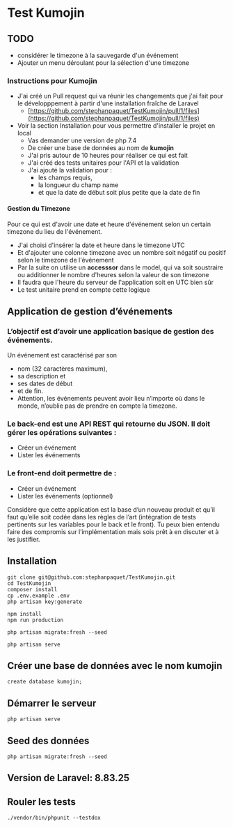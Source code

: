# Test Kumojin

## TODO
- considérer le timezone à la sauvegarde d'un événement
- Ajouter un menu déroulant pour la sélection d'une timezone

### Instructions pour Kumojin

- J'ai créé un Pull request qui va réunir les changements que j'ai fait pour le développpement à partir d'une
  installation fraîche de Laravel
    - [https://github.com/stephanpaquet/TestKumojin/pull/1/files](https://github.com/stephanpaquet/TestKumojin/pull/1/files)
- Voir la section Installation pour vous permettre d'installer le projet en local
    - Vas demander une version de php 7.4
    - De créer une base de données au nom de **kumojin**
    - J'ai pris autour de 10 heures pour réaliser ce qui est fait
    - J'ai créé des tests unitaires pour l'API et la validation
    - J'ai ajouté la validation pour :
        - les champs requis,
        - la longueur du champ name
        - et que la date de début soit plus petite que la date de fin

#### Gestion du Timezone

Pour ce qui est d'avoir une date et heure d'événement selon un certain timezone du lieu de l'événement.

- J'ai choisi d'insérer la date et heure dans le timezone UTC
- Et d'ajouter une colonne timezone avec un nombre soit négatif ou positif selon le timezone de l'événement
- Par la suite on utilise un **accesssor** dans le model, qui va soit soustraire ou additionner le nombre d'heures selon
  la valeur de
  son timezone
- Il faudra que l'heure du serveur de l'application soit en UTC bien sûr
- Le test unitaire prend en compte cette logique

## Application de gestion d’événements

### L’objectif est d’avoir une application basique de gestion des événements.

Un événement est caractérisé par son

- nom (32 caractères maximum),
- sa description et
- ses dates de début
- et de fin.
- Attention, les événements peuvent avoir lieu n’importe où dans le monde, n’oublie pas de prendre en compte la
  timezone.

### Le back-end est une API REST qui retourne du JSON. Il doit gérer les opérations suivantes :

- Créer un événement
- Lister les événements

### Le front-end doit permettre de :

- Créer un événement
- Lister les événements (optionnel)

Considère que cette application est la base d’un nouveau produit et qu’il faut qu’elle soit codée dans les règles de
l’art
(intégration de tests pertinents sur les variables pour le back et le front).
Tu peux bien entendu faire des compromis sur l’implémentation mais sois prêt à en discuter et à les justifier.

## Installation

```
git clone git@github.com:stephanpaquet/TestKumojin.git
cd TestKumojin
composer install
cp .env.example .env
php artisan key:generate

npm install
npm run production

php artisan migrate:fresh --seed

php artisan serve 
```

## Créer une base de données avec le nom kumojin

```
create database kumojin;
```

## Démarrer le serveur

```
php artisan serve
```

## Seed des données

```
php artisan migrate:fresh --seed
```

## Version de Laravel: 8.83.25

## Rouler les tests

```
./vendor/bin/phpunit --testdox
```


